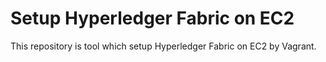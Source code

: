 # Setup Hyperledger Fabric on EC2

This repository is tool which setup Hyperledger Fabric on EC2 by Vagrant.

